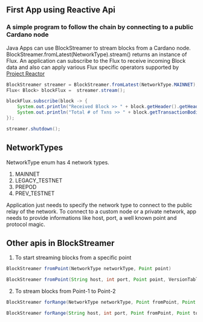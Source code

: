 ## First App using Reactive Api

### A simple program to follow the chain by connecting to a public Cardano node

Java Apps can use BlockStreamer to stream blocks from a Cardano node.
BlockStreamer.fromLatest(NetworkType).stream() returns an instance of Flux. An application can subscribe to the Flux to 
receive incoming Block data and also can apply various Flux specific operators supported by [Project Reactor](https://projectreactor.io)

```java
BlockStreamer streamer = BlockStreamer.fromLatest(NetworkType.MAINNET);
Flux< Block> blockFlux =  streamer.stream();

blockFlux.subscribe(block -> {
    System.out.println("Received Block >> " + block.getHeader().getHeaderBody().getBlockNumber());
    System.out.println("Total # of Txns >> " + block.getTransactionBodies().size());
});
```

```java
streamer.shutdown();
```

## NetworkTypes

NetworkType enum has 4 network types.

1. MAINNET
2. LEGACY_TESTNET
3. PREPOD
4. PREV_TESTNET

Application just needs to specify the network type to connect to the public relay of the network.
To connect to a custom node or a private network, app needs to provide informations like host, port, a well known point 
and protocol magic.

## Other apis in BlockStreamer

1. To start streaming blocks from a specific point

```java
BlockStreamer fromPoint(NetworkType networkType, Point point)
```

```java
BlockStreamer fromPoint(String host, int port, Point point, VersionTable versionTable)
```

2. To stream blocks from Point-1 to Point-2

```java
BlockStreamer forRange(NetworkType networkType, Point fromPoint, Point toPoint)
```

```java
BlockStreamer forRange(String host, int port, Point fromPoint, Point toPoint, VersionTable versionTable)
```
